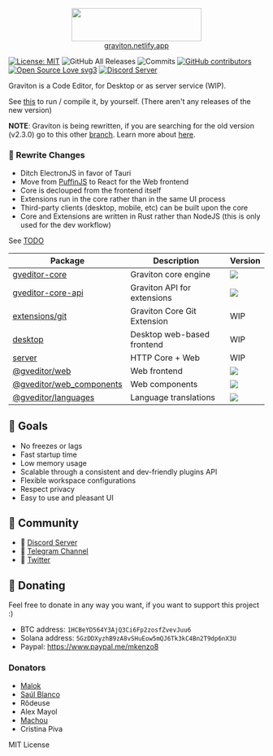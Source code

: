 <p align="center">
	<img align="center" src="https://graviton.netlify.app/logo.png"  width="256" height="64.5"/>
	<br>
	<a href="https://graviton.netlify.app">graviton.netlify.app</a>
</p>



[![License: MIT](https://img.shields.io/badge/License-MIT-blue.svg)](https://github.com/Graviton-Code-Editor/Graviton-App/blob/master/LICENSE.md)
![GitHub All Releases](https://img.shields.io/github/downloads/Graviton-Code-Editor/Graviton-App/total.svg)
![Commits](https://img.shields.io/github/commit-activity/m/Graviton-Code-Editor/Graviton-App/main)
[![GitHub contributors](https://img.shields.io/github/contributors/Graviton-Code-Editor/Graviton-App.svg)](https://GitHub.com/Graviton-Code-Editor/Graviton-App/graphs/contributors/)
[![Open Source Love svg3](https://badges.frapsoft.com/os/v3/open-source.svg?v=103)](https://github.com/Graviton-Code-Editor/Graviton-App/)
[![Discord Server](https://discordapp.com/api/guilds/536130219057086514/widget.png)](https://discord.gg/gg6CTYA)

Graviton is a Code Editor, for Desktop or as server service (WIP). 

See [this](./book/src/building.md) to run / compile it, by yourself. (There aren't any releases of the new version)

**NOTE**: Graviton is being rewritten, if you are searching for the old version (v2.3.0) go to this other [branch](https://github.com/Graviton-Code-Editor/Graviton-App/tree/2.3.0). Learn more about [here](https://github.com/Graviton-Code-Editor/Graviton-App/discussions/292).

### 🏥 Rewrite Changes
- Ditch ElectronJS in favor of Tauri
- Move from [PuffinJS](https://github.com/PuffinJS/puffin) to React for the Web frontend
- Core is declouped from the frontend itself
- Extensions run in the core rather than in the same UI process
- Third-party clients (desktop, mobile, etc) can be built upon the core
- Core and Extensions are written in Rust rather than NodeJS (this is only used for the dev workflow)

See [TODO](./TODO.md)

| Package             | Description | Version |
|---------------------|-------------|-------------|
| [gveditor-core](./core)       | Graviton core engine | [![](https://img.shields.io/crates/v/gveditor-core?style=plastic)](https://crates.io/crates/gveditor-core)     |   
| [gveditor-core-api](./core_api)   | Graviton API for extensions | [![](https://img.shields.io/crates/v/gveditor-core?style=plastic)](https://crates.io/crates/gveditor-core-api)  |
| [extensions/git](./extensions/git)      | Graviton Core Git Extension | WIP |
| [desktop](./desktop)             | Desktop web-based frontend  | WIP |
| [server](./server)               | HTTP Core + Web  | WIP |
| [@gveditor/web](./web)                 | Web frontend  | [![](https://img.shields.io/badge/dynamic/json?color=red&label=%40gveditor%2Fweb&query=version&url=https%3A%2F%2Fraw.githubusercontent.com%2FGraviton-Code-Editor%2FGraviton-App%2Fmain%2Fweb%2Fpackage.json)](https://github.com/Graviton-Code-Editor/Graviton-App/tree/main/core) |
| [@gveditor/web_components](./web_components)      | Web components | [![](https://img.shields.io/badge/dynamic/json?color=red&label=%40gveditor%2Fweb_components&query=version&url=https%3A%2F%2Fraw.githubusercontent.com%2FGraviton-Code-Editor%2FGraviton-App%2Fmain%2Fweb_components%2Fpackage.json)](https://github.com/Graviton-Code-Editor/Graviton-App/tree/main/core) |
| [@gveditor/languages](./languges)             | Language translations  | [![](https://img.shields.io/badge/dynamic/json?color=red&label=%40gveditor%2Flanguages&query=version&url=https%3A%2F%2Fraw.githubusercontent.com%2FGraviton-Code-Editor%2FGraviton-App%2Fmain%2Flanguages%2Fpackage.json)](https://github.com/Graviton-Code-Editor/Graviton-App/tree/main/core) |


## 📑 Goals
- No freezes or lags
- Fast startup time
- Low memory usage
- Scalable through a consistent and dev-friendly plugins API
- Flexible workspace configurations
- Respect privacy
- Easy to use and pleasant UI

## 📣 Community

- 💬 [Discord Server](https://discord.gg/cChzuMp)
- 📢 [Telegram Channel](https://t.me/gravitoneditor)
- 💭 [Twitter](https://twitter.com/gravitoneditor)

## 🎁 Donating

Feel free to donate in any way you want, if you want to support this project :)

- BTC address: `1HCBeYD564Y3AjQ3Ci6Fp2zosfZvevJuu6`
- Solana address: `5GzDDXyzhB9zA8vSHuEow5mQJ6Tk3kC4Bn2T9dp6nX3U`
- Paypal: https://www.paypal.me/mkenzo8

### Donators

- [Malok](https://github.com/malokdev)
- [Saúl Blanco](https://github.com/Saul-BT)
- Rôdeuse
- Alex Mayol
- [Machou](http://github.com/Machou)
- Cristina Piva

MIT License